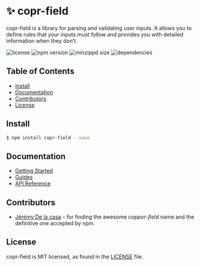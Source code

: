 # ✨ copr-field

copr-field is a library for parsing and validating user inputs. It allows you to define rules that your inputs must follow and provides you with detailed information when they don’t.

![license](https://img.shields.io/github/license/cahnory/copr-field)
![npm version](https://img.shields.io/npm/v/copr-field)
![minzippd size](https://img.shields.io/bundlephobia/minzip/copr-field)
![dependencies](https://img.shields.io/david/cahnory/copr-field?path=packages%2Fcopr-field)

## Table of Contents

- [Install](#install)
- [Documentation](#documentation)
- [Contributors](#contributors)
- [License](#license)

## Install

```bash
$ npm install copr-field --save
```

## Documentation

- [Getting Started](documentation/getting-started.md)
- [Guides](documentation/guides/README.md)
- [API Reference](documentation/api/README.md)

## Contributors

- [Jérémy De la casa](https://github.com/jeremydelacasa) – for finding the awesome _copper-field_ name and the definitive one accepted by npm.

## License

copr-field is MIT licensed, as found in the [LICENSE](LICENSE.md) file.
